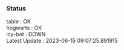 ### Status


table : OK  
hogwarts : OK  
icy-bot : DOWN  
Latest Update : 2023-06-15 09:07:25.891915

